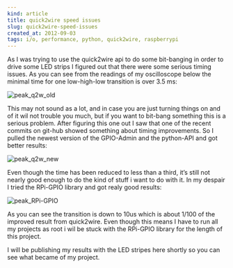 ```yaml
---
kind: article
title: quick2wire speed issues
slug: quick2wire-speed-issues
created_at: 2012-09-03
tags: i/o, performance, python, quick2wire, raspberrypi
---
```


As I was trying to use the quick2wire api to do some bit-banging in 
order to drive some LED strips I figured out that there were some 
serious timing issues. As you can see from the readings of my 
oscilloscope below the minimal time for one low-high-low transition 
is over 3.5 ms:

![](images/peak_q2w_old.jpg "peak_q2w_old")

This may not sound as a lot, and in case you are just turning things on and of 
it wil not trouble you much, but if you want to bit-bang something this is a 
serious problem. After figuring this one out I saw that one of the recent 
commits on git-hub showed something about timing improvements. So I pulled 
the newest version of the GPIO-Admin and the python-API and got better results:

![](images/peak_q2w_new.jpg "peak_q2w_new")

Even though the time has been reduced to less than a third, it’s still not 
nearly good enough to do the kind of stuff i want to do with it. In my despair 
I tried the RPi-GPIO library and got realy good results:

![](images/peak_RPi-GPIO.jpg "peak_RPi-GPIO")

As you can see the transition is down to 10us which is about 1/100 of the improved 
result from quick2wire. Even though this means I have to run all my projects as 
root i wil be stuck with the RPi-GPIO library for the length of this project.

I will be publishing my results with the LED stripes here shortly so you can 
see what became of my project.
